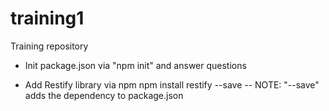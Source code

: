training1
=========

Training repository

- Init package.json via "npm init" and answer questions

- Add Restify library via npm
 npm install restify --save
-- NOTE: "--save" adds the dependency to package.json